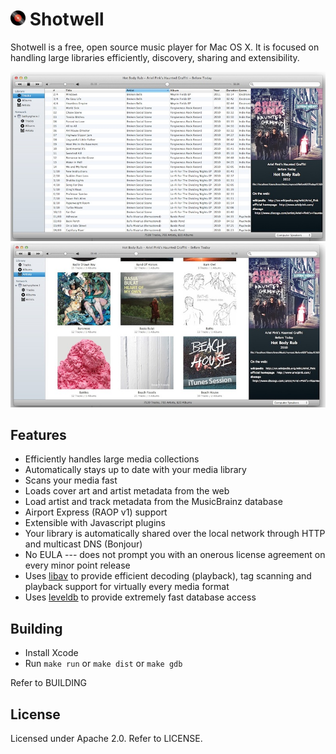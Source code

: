 <img src="https://github.com/bickfordb/Shotwell/raw/master/src/Resources/dock.png" width="24" height="24" valign="baseline" /> Shotwell
========

Shotwell is a free, open source music player for Mac OS X.  It is focused on handling large libraries efficiently, discovery, sharing and extensibility.

![Track List View](https://github.com/bickfordb/Shotwell/raw/master/screenies/tracks.jpg "Tracks")
![Artist List View](https://github.com/bickfordb/Shotwell/raw/master/screenies/artists.jpg "Artists")

Features
--------

 * Efficiently handles large media collections
 * Automatically stays up to date with your media library
 * Scans your media fast
 * Loads cover art and artist metadata from the web
 * Load artist and track metadata from the MusicBrainz database
 * Airport Express (RAOP v1) support
 * Extensible with Javascript plugins
 * Your library is automatically shared over the local network through HTTP and multicast DNS (Bonjour)
 * No EULA --- does not prompt you with an onerous license agreement on every minor point release
 * Uses [libav](http://www.libav.org) to provide efficient decoding (playback), tag scanning and playback support for virtually every media format
 * Uses [leveldb](http://code.google.com/p/leveldb/) to provide extremely fast database access

Building
--------

 * Install Xcode
 * Run `make run` or `make dist` or `make gdb`

Refer to BUILDING

License
-------

Licensed under Apache 2.0.  Refer to LICENSE.

